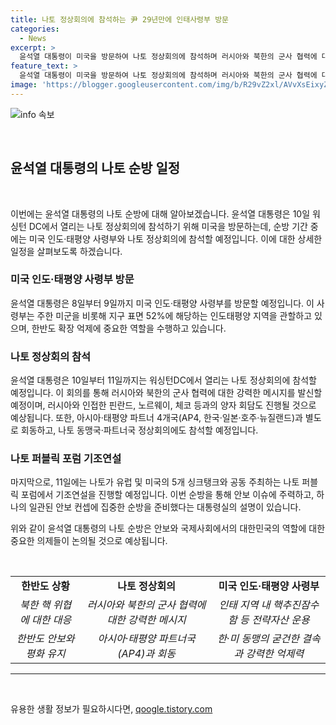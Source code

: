 ```yaml
---
title: 나토 정상회의에 참석하는 尹 29년만에 인태사령부 방문
categories:
  - News
excerpt: >
  윤석열 대통령이 미국을 방문하여 나토 정상회의에 참석하며 러시아와 북한의 군사 협력에 대한 강력한 메시지를 발신할 예정이다. 윤 대통령은 인도태평양 사령부를 방문하고, 나토 동맹국과 AP4 파트너간의 협력 방안을 논의할 것으로 예상된다. 이에 더해, 윤 대통령은 나토 정상회의를 통해 러시아와 북한의 군사 협력에 대한 공동의 메시지를 발신하게 되며, 우크라이나의 자유와 평화를 회복하기 위한 지원 의지를 재확인할 것으로 예상된다.
feature_text: >
  윤석열 대통령이 미국을 방문하여 나토 정상회의에 참석하며 러시아와 북한의 군사 협력에 대한 강력한 메시지를 발신할 예정이다. 윤 대통령은 인도태평양 사령부를 방문하고, 나토 동맹국과 AP4 파트너간의 협력 방안을 논의할 것으로 예상된다. 이에 더해, 윤 대통령은 나토 정상회의를 통해 러시아와 북한의 군사 협력에 대한 공동의 메시지를 발신하게 되며, 우크라이나의 자유와 평화를 회복하기 위한 지원 의지를 재확인할 것으로 예상된다.
image: 'https://blogger.googleusercontent.com/img/b/R29vZ2xl/AVvXsEixyZcFfHzMRdzZMjFBmAUKJYCLCGyLL1o632UiGVXcaFdKo_bkvkuCioo0uUKlGfBVcT3P84aROyZIXSBEx3Aw5nCQ3pTgDom1WDC4m8eifvWiAmWEEVb4x6G_l8C0QH225ldMjyaFvpxGEBGNO37VmDTDMHGhJPq73UglMfDca1-0aw/s1600/blogspot.png'
---
```


<p><img src="https://blogger.googleusercontent.com/img/b/R29vZ2xl/AVvXsEixyZcFfHzMRdzZMjFBmAUKJYCLCGyLL1o632UiGVXcaFdKo_bkvkuCioo0uUKlGfBVcT3P84aROyZIXSBEx3Aw5nCQ3pTgDom1WDC4m8eifvWiAmWEEVb4x6G_l8C0QH225ldMjyaFvpxGEBGNO37VmDTDMHGhJPq73UglMfDca1-0aw/s1600/blogspot.png" alt="info 속보" /></p>

<p data-ke-size="size16">&nbsp;</p>

<h2 data-ke-size="size26">윤석열 대통령의 나토 순방 일정</h2>

<p data-ke-size="size16">&nbsp;</p>

<p>이번에는 윤석열 대통령의 나토 순방에 대해 알아보겠습니다. 윤석열 대통령은 10일 워싱턴 DC에서 열리는 나토 정상회의에 참석하기 위해 미국을 방문하는데, 순방 기간 중에는 미국 인도·태평양 사령부와 나토 정상회의에 참석할 예정입니다. 이에 대한 상세한 일정을 살펴보도록 하겠습니다. </p>

<h3>미국 인도·태평양 사령부 방문</h3>

<p>윤석열 대통령은 8일부터 9일까지 미국 인도·태평양 사령부를 방문할 예정입니다. 이 사령부는 주한 미군을 비롯해 지구 표면 52%에 해당하는 인도태평양 지역을 관할하고 있으며, 한반도 확장 억제에 중요한 역할을 수행하고 있습니다.</p>

<h3>나토 정상회의 참석</h3>

<p>윤석열 대통령은 10일부터 11일까지는 워싱턴DC에서 열리는 나토 정상회의에 참석할 예정입니다. 이 회의를 통해 러시아와 북한의 군사 협력에 대한 강력한 메시지를 발신할 예정이며, 러시아와 인접한 핀란드, 노르웨이, 체코 등과의 양자 회담도 진행될 것으로 예상됩니다. 또한, 아시아·태평양 파트너 4개국(AP4, 한국·일본·호주·뉴질랜드)과 별도로 회동하고, 나토 동맹국·파트너국 정상회의에도 참석할 예정입니다.</p>

<h3>나토 퍼블릭 포럼 기조연설</h3>

<p>마지막으로, 11일에는 나토가 유럽 및 미국의 5개 싱크탱크와 공동 주최하는 나토 퍼블릭 포럼에서 기조연설을 진행할 예정입니다. 이번 순방을 통해 안보 이슈에 주력하고, 하나의 일관된 안보 컨셉에 집중한 순방을 준비했다는 대통령실의 설명이 있습니다.</p>

<p>위와 같이 윤석열 대통령의 나토 순방은 안보와 국제사회에서의 대한민국의 역할에 대한 중요한 의제들이 논의될 것으로 예상됩니다.</p>

<p data-ke-size="size16">&nbsp;</p>

<table>
    <tbody>
        <tr>
            <td style="text-align: center; height: 17px;"><b>한반도 상황</b></td>
            <td style="text-align: center; height: 17px;"><b>나토 정상회의</b></td>
            <td style="text-align: center; height: 17px;"><b>미국 인도·태평양 사령부</b></td>
        </tr>
        <tr>
            <td style="text-align: center;"><i>북한 핵 위협에 대한 대응</i></td>
            <td style="text-align: center;"><i>러시아와 북한의 군사 협력에 대한 강력한 메시지</i></td>
            <td style="text-align: center;"><i>인태 지역 내 핵추진잠수함 등 전략자산 운용</i></td>
        </tr>
        <tr>
            <td style="text-align: center;"><i>한반도 안보와 평화 유지</i></td>
            <td style="text-align: center;"><i>아시아·태평양 파트너국(AP4)과 회동</i></td>
            <td style="text-align: center;"><i>한·미 동맹의 굳건한 결속과 강력한 억제력</i></td>
        </tr>
    </tbody>
</table>

<hr>

<p data-ke-size="size16">&nbsp;</p>
유용한 생활 정보가 필요하시다면, <a href="https://qoogle.tistory.com" rel="dofollow">qoogle.tistory.com</a>


